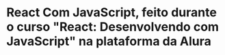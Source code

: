<h1>React Com JavaScript, feito durante o curso "React: Desenvolvendo com JavaScript" na plataforma da Alura</h1>
